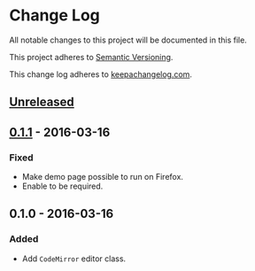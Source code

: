 # Change Log

All notable changes to this project will be documented in this file.

This project adheres to [Semantic Versioning](http://semver.org/).

This change log adheres to [keepachangelog.com](http://keepachangelog.com).

## [Unreleased]

## [0.1.1] - 2016-03-16
### Fixed
- Make demo page possible to run on Firefox.
- Enable to be required.

## 0.1.0 - 2016-03-16
### Added

- Add `CodeMirror` editor class.

[Unreleased]: https://github.com/yuku-t/textcomplete/compare/v0.1.1...HEAD
[0.1.1]: https://github.com/yuku-t/textcomplete/compare/v0.1.0...v0.1.1
